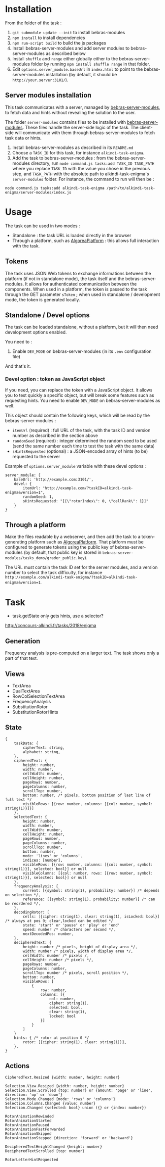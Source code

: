# Installation

From the folder of the task :

1. `git submodule update --init` to install bebras-modules
2. `npm install` to install dependencies
3. `npm run-script build` to build the js packages
4. Install bebras-server-modules and add server modules to bebras-server-modules as described below
5. Install `shuffle` and `range` either globally either to the bebras-server-modules folder by running `npm install shuffle range` in that folder.
6. Edit `options.server_module.baseUrl` in `index.html` to point to the bebras-server-modules installation (by default, it should be `http://your.server:3101/`).

## Server modules installation

This task communicates with a server, managed by [bebras-server-modules](https://github.com/France-ioi/bebras-server-modules), to fetch data and hints without revealing the solution to the user.

The folder `server-modules` contains files to be installed with [bebras-server-modules](https://github.com/France-ioi/bebras-server-modules). These files handle the server-side logic of the task. The client-side will communicate with them through bebras-server-modules to fetch task data or hints.

1. Install bebras-server-modules as described in its `README.md`
2. Choose a `TASK_ID` for this task, for instance `alkindi-task-enigma`.
3. Add the task to bebras-server-modules : from the bebras-server-modules directory, run `node command.js tasks:add TASK_ID TASK_PATH` where you replace `TASK_ID` with the value you chose in the previous step, and `TASK_PATH` with the absolute path to alkindi-task-enigma's `server-modules` folder. For instance, the command to run will then be : 
```
node command.js tasks:add alkindi-task-enigma /path/to/alkindi-task-enigma/server-modules/index.js
```

# Usage

The task can be used in two modes :

* Standalone : the task URL is loaded directly in the browser
* Through a platform, such as [AlgoreaPlatform](https://github.com/France-ioi/AlgoreaPlatform) : this allows full interaction with the task.

## Tokens

The task uses JSON Web tokens to exchange informations between the platform (if not in standalone mode), the task itself and the bebras-server-modules. It allows for authenticated communication between the components. When used in a platform, the token is passed to the task through the GET parameter `sToken` ; when used in standalone / development mode, the token is generated locally.

## Standalone / Devel options

The task can be loaded standalone, without a platform, but it will then need development options enabled.

You need to :

1. Enable `DEV_MODE` on bebras-server-modules (in its `.env` configuration file)

And that's it.

### Devel option : token as JavaScript object

If you need, you can replace the token with a JavaScript object. It allows you to test quickly a specific object, but will break some features such as requesting hints. You need to enable `DEV_MODE` on bebras-server-modules as well.

This object should contain the following keys, which will be read by the bebras-server-modules :
* `itemUrl` (required) : full URL of the task, with the task ID and version number as described in the section above
* `randomSeed` (required) : integer determined the random seed to be used (send the same number each time to test the task with the same data)
* `sHintsRequested` (optional) : a JSON-encoded array of hints (to be) requested to the server

Example of `options.server_module` variable with these devel options :
```
server_module: {
    baseUrl: 'http://example.com:3101/',
    devel: {
        itemUrl: "http://example.com/?taskID=alkindi-task-enigma&version=1",
        randomSeed: 1,
        sHintsRequested: "[{\"rotorIndex\": 0, \"cellRank\": 1}]"
    }
}
```

## Through a platform

Make the files readable by a webserver, and then add the task to a token-generating platform such as [AlgoreaPlatform](https://github.com/France-ioi/AlgoreaPlatform). That platform must be configured to generate tokens using the public key of bebras-server-modules (by default, that public key is stored in `bebras-server-modules/tasks_demo/grader_public.key`).

The URL must contain the task ID set for the server modules, and a version number to select the task difficulty, for instance `http://example.com/alkindi-task-enigma/?taskID=alkindi-task-enigma&version=1`.


# Task

- task.getState only gets hints, use a selector?

http://concours-alkindi.fr/tasks/2018/enigma

## Generation

Frequency analysis is pre-computed on a larger text.
The task shows only a part of that text.



## Views

- TextArea
- DualTextArea
- RowColSelectionTextArea
- FrequencyAnalysis
- SubstitutionRotor
- SubstitutionRotorHints

## State

    {
        taskData: {
            cipherText: string,
            alphabet: string,
        },
        cipheredText: {
            height: number,
            width: number,
            cellWidth: number,
            cellHeight: number,
            pageRows: number,
            pageColumns: number,
            scrollTop: number,
            bottom: number, /* pixels, bottom position of last line of full text */
            visibleRows: [{row: number, columns: [{col: number, symbol: string(1)}]}]
        },
        selectedText: {
            height: number,
            width: number,
            cellWidth: number,
            cellHeight: number,
            pageRows: number,
            pageColumns: number,
            scrollTop: number,
            bottom: number,
            mode: 'lines' or 'columns',
            indices: [number],
            visibleRows: [{row: number, columns: [{col: number, symbol: string(1)}], selected: bool}] or null
            visibleColumns: [{col: number, rows: [{row: number, symbol: string(1)}], selected: bool}] or null
        },
        frequencyAnalysis: {
            current: [{symbol: string(1), probability: number}] /* depends on selection */,
            reference: [{symbol: string(1), probability: number}] /* can be reordered */,
        },
        decodingRotor: [
            cells: [{cipher: string(1), clear: string(1), isLocked: bool}] /* always at pos 0; clear,locked can be edited */
            state: 'start' or 'pause' or 'play' or 'end'
            speed: number /* characters per second */,
            nextDecodedPos: number,
        },
        decipheredText: {
            height: number /* pixels, height of display area */,
            width: number /* pixels, width of display area */,
            cellWidth: number /* pixels /,
            cellHeight: number /* pixels */,
            pageRows: number,
            pageColumns: number,
            scrollTop: number /* pixels, scroll position */,
            bottom: number,
            visibleRows: [
                {
                    row: number,
                    columns: [{
                        col: number,
                        cipher: string(1),
                        selected: bool,
                        clear: string(1),
                        locked: bool
                    }]
                }
            ]
        }
        hints: { /* rotor at position 0 */
            rotor: [{cipher: string(1), clear: string(1)}],
        },
    }

## Actions

    CipheredText.Resized {width: number, height: number}

    Selection.View.Resized {width: number, height: number}
    Selection.View.Scrolled {top: number} or {amount: 'page' or 'line', direction: 'up' or 'down'}
    Selection.Mode.Changed {mode: 'rows' or 'columns'}
    Selection.Columns.Changed {value: number}
    Selection.Changed {selected: bool} union ({} or {index: number})

    RotorAnimationRewinded
    RotorAnimationStarted
    RotorAnimationPaused
    RotorAnimationFastForwarded
    RotorAnimationSkipped
    RotorAnimationStepped {direction: 'forward' or 'backward'}

    DecipheredTextHeightChanged {height: number}
    DecipheredTextScrolled {top: number}

    RotorLetterHintRequested



